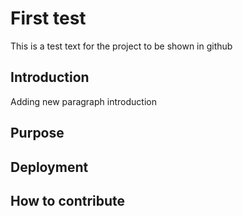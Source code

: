# First test
This is a test text for the project to be shown in github

## Introduction

Adding new paragraph introduction

## Purpose

## Deployment

## How to contribute